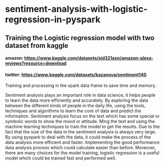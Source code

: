 # sentiment-analysis-with-logistic-regression-in-pyspark
## Training the Logistic regression model with two dataset from kaggle
#### amazon: https://www.kaggle.com/datasets/sid321axn/amazon-alexa-reviews?resource=download
#### twitter: https://www.kaggle.com/datasets/kazanova/sentiment140

Training and processing in the spark data frame to save time and memory.

Sentiment analysis plays an important role in data science, it helps people to learn the data more efficiently and accurately. By exploring the data between the different kinds of people in the daily life, using the tools, techniques and algorithms to learn the core of data and predict the information. Sentiment analysis focus on the text which has some special or symbolic words to show the mood or attitude. Ming the text and using the machine learning techniques to train the model to get the results. Due to the fact that the size of the data in the sentiment analysis is always very large. By using pyspark to deal with the data, it could make the process of the data analysis more efficient and faster. Implementing the good performance data analysis process which could calculate easier than before. Moreover, there are many choices for the model training, logistic regression is a useful model which could be trained fast and performed well.
